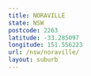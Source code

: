 ```yaml
---
title: NORAVILLE
state: NSW
postcode: 2263
latitude: -33.285097
longitude: 151.556223
url: /nsw/noraville/
layout: suburb
---
```

